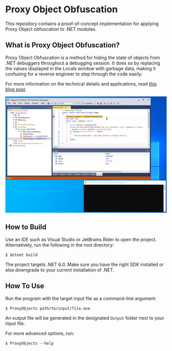 # Proxy Object Obfuscation

This repository contains a proof-of-concept implementation for applying Proxy Object obfuscation to .NET modules.


## What is Proxy Object Obfuscation?

Proxy Object Obfuscation is a method for hiding the state of objects from .NET debuggers throughout a debugging session.
It does so by replacing the values displayed in the Locals window with garbage data, making it confusing for a reverse engineer to step through the code easily:

For more information on the technical details and applications, read [this blog post](https://washi.dev/blog/posts/debugger-proxy-objects).

![](assets/dnSpy.gif)


## How to Build

Use an IDE such as Visual Studio or JetBrains Rider to open the project. 
Alternatively, run the following in the root directory:

```console
$ dotnet build
```

The project targets .NET 6.0. Make sure you have the right SDK installed or else downgrade to your current installation of .NET.


## How To Use

Run the program with the target input file as a command-line argument:

```console
$ ProxyObjects path/to/input/file.exe
```

An output file will be generated in the designated `Output` folder next to your input file.

For more advanced options, run:

```console
$ ProxyObjects --help
```
